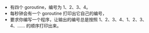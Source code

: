 - 有四个 goroutine，编号为 1、2、3、4。
- 每秒钟会有一个 goroutine 打印出它自己的编号，
- 要求你编写一个程序，让输出的编号总是按照 1、2、3、4、1、2、3、4、…… 的顺序打印出来。





